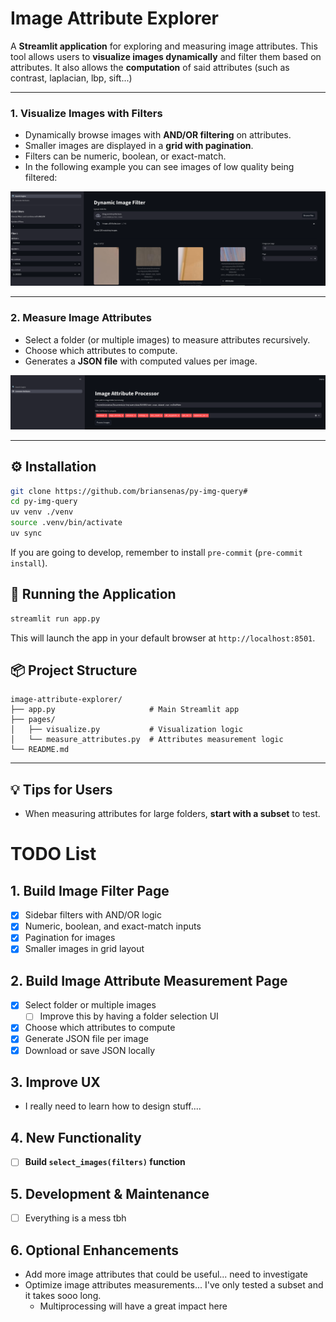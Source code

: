 # Image Attribute Explorer

A **Streamlit application** for exploring and measuring image attributes. This tool allows users to **visualize images dynamically** and filter them based on attributes.
It also allows the **computation** of said attributes (such as contrast, laplacian, lbp, sift...)

---
### 1. Visualize Images with Filters

* Dynamically browse images with **AND/OR filtering** on attributes.
* Smaller images are displayed in a **grid with pagination**.
* Filters can be numeric, boolean, or exact-match.
* In the following example you can see images of low quality being filtered:

![Visualize Page](examples/visualize.png)

---

### 2. Measure Image Attributes

* Select a folder (or multiple images) to measure attributes recursively.
* Choose which attributes to compute.
* Generates a **JSON file** with computed values per image.

![Measure Attributes](examples/measure_attributes.png)

---

## ⚙️ Installation

```bash
git clone https://github.com/briansenas/py-img-query#
cd py-img-query
uv venv ./venv
source .venv/bin/activate
uv sync
```

If you are going to develop, remember to install `pre-commit` (`pre-commit install`).

## 🚀 Running the Application

```bash
streamlit run app.py
```

This will launch the app in your default browser at `http://localhost:8501`.

## 📦 Project Structure

```
image-attribute-explorer/
├── app.py                     # Main Streamlit app
├── pages/
│   ├── visualize.py           # Visualization logic
│   └── measure_attributes.py  # Attributes measurement logic
└── README.md
```

---

## 💡 Tips for Users
* When measuring attributes for large folders, **start with a subset** to test.

# TODO List
## 1. Build Image Filter Page
- [x] Sidebar filters with AND/OR logic
- [x] Numeric, boolean, and exact-match inputs
- [x] Pagination for images
- [x] Smaller images in grid layout

## 2. Build Image Attribute Measurement Page
- [x] Select folder or multiple images
    - [ ] Improve this by having a folder selection UI
- [x] Choose which attributes to compute
- [x] Generate JSON file per image
- [x] Download or save JSON locally

## 3. Improve UX
- I really need to learn how to design stuff....

## 4. New Functionality
- [ ] **Build `select_images(filters)` function**

## 5. Development & Maintenance
- [ ] Everything is a mess tbh

## 6. Optional Enhancements
- Add more image attributes that could be useful... need to investigate
- Optimize image attributes measurements... I've only tested a subset and it takes sooo long.
    - Multiprocessing will have a great impact here
